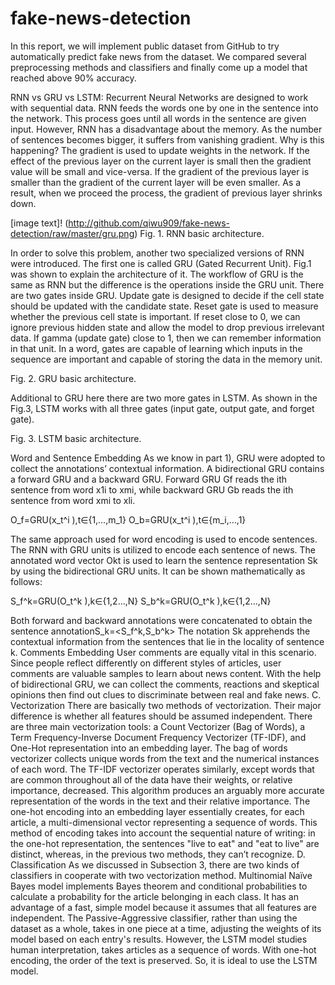 # fake-news-detection
In this report, we will implement public dataset from GitHub to try automatically predict fake news from the dataset. We compared several preprocessing methods and classifiers and finally come up a model that reached above 90% accuracy.

 RNN vs GRU vs LSTM: 
 Recurrent Neural Networks are designed to work with sequential data. RNN feeds the words one by one in the sentence into the network. This process goes until all words in the sentence are given input. However, RNN has a disadvantage about the memory. As the number of sentences becomes bigger, it suffers from vanishing gradient. Why is this happening? The gradient is used to update weights in the network. If the effect of the previous layer on the current layer is small then the gradient value will be small and vice-versa. If the gradient of the previous layer is smaller than the gradient of the current layer will be even smaller. As a result, when we proceed the process, the gradient of previous layer shrinks down. 
 
 [image text]!
 (http://github.com/qiwu909/fake-news-detection/raw/master/gru.png)
Fig. 1. RNN basic architecture.

In order to solve this problem, another two specialized versions of RNN were introduced. The first one is called GRU (Gated Recurrent Unit). Fig.1 was shown to explain the architecture of it. The workflow of GRU is the same as RNN but the difference is the operations inside the GRU unit. There are two gates inside GRU. Update gate is designed to decide if the cell state should be updated with the candidate state. Reset gate is used to measure whether the previous cell state is important. If reset close to 0, we can ignore previous hidden state and allow the model to drop previous irrelevant data. If gamma (update gate) close to 1, then we can remember information in that unit. In a word, gates are capable of learning which inputs in the sequence are important and capable of storing the data in the memory unit. 
 
Fig. 2. GRU basic architecture.

Additional to GRU here there are two more gates in LSTM. As shown in the Fig.3, LSTM works with all three gates (input gate, output gate, and forget gate). 
 
Fig. 3. LSTM basic architecture.

Word and Sentence Embedding
	As we know in part 1), GRU were adopted to collect the annotations’ contextual information. A bidirectional GRU contains a forward GRU and a backward GRU. Forward GRU Gf reads the ith sentence from word x1i to xmi, while backward GRU Gb reads the ith sentence from word xmi to xli.

O_f=GRU(x_t^i ),t∈{1,…,m_1}
O_b=GRU(x_t^i ),t∈{m_i,…,1}

The same approach used for word encoding is used to encode sentences. The RNN with GRU units is utilized to encode each sentence of news. The annotated word vector Okt is used to learn the sentence representation Sk by using the bidirectional GRU units. It can be shown mathematically as follows:
 
S_f^k=GRU(O_t^k ),k∈{1,2…,N}
S_b^k=GRU(O_t^k ),k∈{1,2…,N}

Both forward and backward annotations were concatenated to obtain the sentence annotationS_k=<S_f^k,S_b^k> The notation Sk apprehends the contextual information from the sentences that lie in the locality of sentence k.
Comments Embedding
	User comments are equally vital in this scenario. Since people reflect differently on different styles of articles, user comments are valuable samples to learn about news content. With the help of bidirectional GRU, we can collect the comments, reactions and skeptical opinions then find out clues to discriminate between real and fake news.
C. Vectorization
There are basically two methods of vectorization. Their major difference is whether all features should be assumed independent. There are three main vectorization tools: a Count Vectorizer (Bag of Words), a Term Frequency-Inverse Document Frequency Vectorizer (TF-IDF), and One-Hot representation into an embedding layer. The bag of words vectorizer collects unique words from the text and the numerical instances of each word. The TF-IDF vectorizer operates similarly, except words that are common throughout all of the data have their weights, or relative importance, decreased. This algorithm produces an arguably more accurate representation of the words in the text and their relative importance. The one-hot encoding into an embedding layer essentially creates, for each article, a multi-dimensional vector representing a sequence of words. This method of encoding takes into account the sequential nature of writing: in the one-hot representation, the sentences "live to eat" and "eat to live" are distinct, whereas, in the previous two methods, they can’t recognize.
D. Classification
As we discussed in Subsection 3, there are two kinds of classifiers in cooperate with two vectorization method. Multinomial Naïve Bayes model implements Bayes theorem and conditional probabilities to calculate a probability for the article belonging in each class. It has an advantage of a fast, simple model because it assumes that all features are independent. The Passive-Aggressive classifier, rather than using the dataset as a whole, takes in one piece at a time, adjusting the weights of its model based on each entry's results. However, the LSTM model studies human interpretation, takes articles as a sequence of words. With one-hot encoding, the order of the text is preserved. So, it is ideal to use the LSTM model. 
